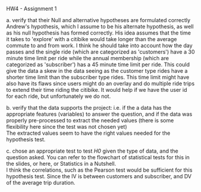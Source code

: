HW4 - Assignment 1

a. verify that their Null and alternative hypotheses are formulated correctly <br>
Andrew's hypothesis, which I assume to be his alternate hypothesis, as well as his null hypothesis has formed correctly. His idea assumes that the time it takes to 'explore' with a citibike would take longer than the average commute to and from work. I think he should take into account how the day passes and the single ride (which are categorized as 'customers') have a 30 minute time limit per ride while the annual membership (which are categorized as 'subscriber') has a 45 minute time limit per ride. This could give the data a skew in the data seeing as the customer type rides have a shorter time limit than the subscriber type rides. This time limit might have also have its flaws since users might do an overlay and do multiple ride trips to extend their time riding the citibike. It would help if we have the user id for each ride, but unfortunately we do not.


b. verify that the data supports the project: i.e. if the a data has the appropriate features (variables) to answer the question, and if the data was properly pre-processed to extract the needed values (there is some flexibility here since the test was not chosen yet)<br>
The extracted values seem to have the right values needed for the hypothesis test.

c. chose an appropriate test to test _H0_ given the type of data, and the question asked. You can refer to the flowchart of statistical tests for this in the slides, or here, or Statistics in a Nutshell.<br>
I think the correlations, such as the Pearson test would be sufficient for this hypothesis test. Since the IV is between customers and subscriber, and DV of the average trip duration.

